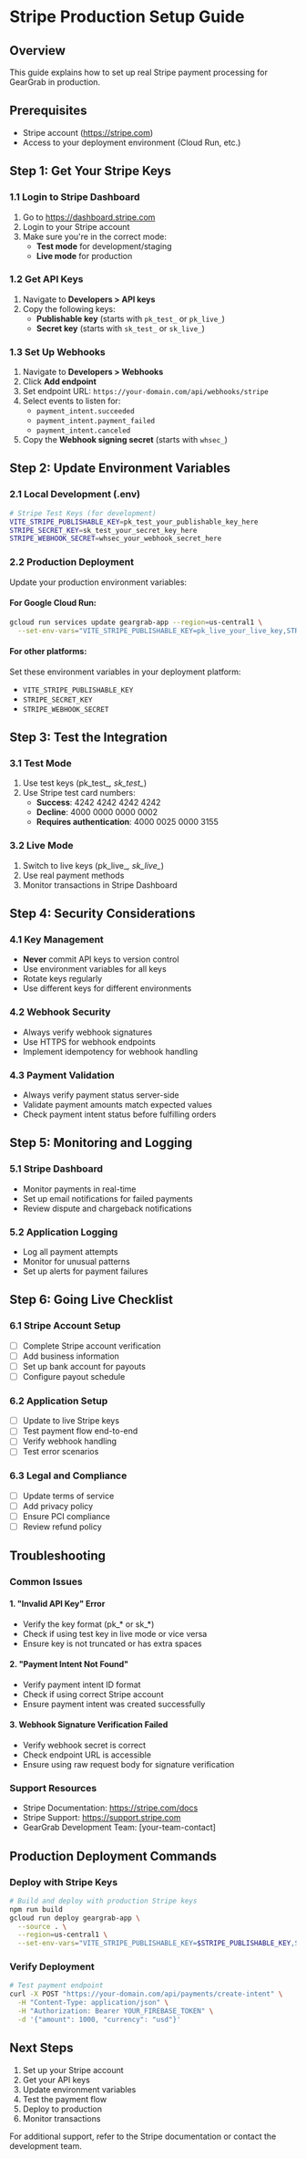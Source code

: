 # Stripe Production Setup Guide

## Overview
This guide explains how to set up real Stripe payment processing for GearGrab in production.

## Prerequisites
- Stripe account (https://stripe.com)
- Access to your deployment environment (Cloud Run, etc.)

## Step 1: Get Your Stripe Keys

### 1.1 Login to Stripe Dashboard
1. Go to https://dashboard.stripe.com
2. Login to your Stripe account
3. Make sure you're in the correct mode:
   - **Test mode** for development/staging
   - **Live mode** for production

### 1.2 Get API Keys
1. Navigate to **Developers > API keys**
2. Copy the following keys:
   - **Publishable key** (starts with `pk_test_` or `pk_live_`)
   - **Secret key** (starts with `sk_test_` or `sk_live_`)

### 1.3 Set Up Webhooks
1. Navigate to **Developers > Webhooks**
2. Click **Add endpoint**
3. Set endpoint URL: `https://your-domain.com/api/webhooks/stripe`
4. Select events to listen for:
   - `payment_intent.succeeded`
   - `payment_intent.payment_failed`
   - `payment_intent.canceled`
5. Copy the **Webhook signing secret** (starts with `whsec_`)

## Step 2: Update Environment Variables

### 2.1 Local Development (.env)
```bash
# Stripe Test Keys (for development)
VITE_STRIPE_PUBLISHABLE_KEY=pk_test_your_publishable_key_here
STRIPE_SECRET_KEY=sk_test_your_secret_key_here
STRIPE_WEBHOOK_SECRET=whsec_your_webhook_secret_here
```

### 2.2 Production Deployment
Update your production environment variables:

#### For Google Cloud Run:
```bash
gcloud run services update geargrab-app --region=us-central1 \
  --set-env-vars="VITE_STRIPE_PUBLISHABLE_KEY=pk_live_your_live_key,STRIPE_SECRET_KEY=sk_live_your_live_key,STRIPE_WEBHOOK_SECRET=whsec_your_webhook_secret"
```

#### For other platforms:
Set these environment variables in your deployment platform:
- `VITE_STRIPE_PUBLISHABLE_KEY`
- `STRIPE_SECRET_KEY`
- `STRIPE_WEBHOOK_SECRET`

## Step 3: Test the Integration

### 3.1 Test Mode
1. Use test keys (pk_test_*, sk_test_*)
2. Use Stripe test card numbers:
   - **Success**: 4242 4242 4242 4242
   - **Decline**: 4000 0000 0000 0002
   - **Requires authentication**: 4000 0025 0000 3155

### 3.2 Live Mode
1. Switch to live keys (pk_live_*, sk_live_*)
2. Use real payment methods
3. Monitor transactions in Stripe Dashboard

## Step 4: Security Considerations

### 4.1 Key Management
- **Never** commit API keys to version control
- Use environment variables for all keys
- Rotate keys regularly
- Use different keys for different environments

### 4.2 Webhook Security
- Always verify webhook signatures
- Use HTTPS for webhook endpoints
- Implement idempotency for webhook handling

### 4.3 Payment Validation
- Always verify payment status server-side
- Validate payment amounts match expected values
- Check payment intent status before fulfilling orders

## Step 5: Monitoring and Logging

### 5.1 Stripe Dashboard
- Monitor payments in real-time
- Set up email notifications for failed payments
- Review dispute and chargeback notifications

### 5.2 Application Logging
- Log all payment attempts
- Monitor for unusual patterns
- Set up alerts for payment failures

## Step 6: Going Live Checklist

### 6.1 Stripe Account Setup
- [ ] Complete Stripe account verification
- [ ] Add business information
- [ ] Set up bank account for payouts
- [ ] Configure payout schedule

### 6.2 Application Setup
- [ ] Update to live Stripe keys
- [ ] Test payment flow end-to-end
- [ ] Verify webhook handling
- [ ] Test error scenarios

### 6.3 Legal and Compliance
- [ ] Update terms of service
- [ ] Add privacy policy
- [ ] Ensure PCI compliance
- [ ] Review refund policy

## Troubleshooting

### Common Issues

#### 1. "Invalid API Key" Error
- Verify the key format (pk_* or sk_*)
- Check if using test key in live mode or vice versa
- Ensure key is not truncated or has extra spaces

#### 2. "Payment Intent Not Found"
- Verify payment intent ID format
- Check if using correct Stripe account
- Ensure payment intent was created successfully

#### 3. Webhook Signature Verification Failed
- Verify webhook secret is correct
- Check endpoint URL is accessible
- Ensure using raw request body for signature verification

### Support Resources
- Stripe Documentation: https://stripe.com/docs
- Stripe Support: https://support.stripe.com
- GearGrab Development Team: [your-team-contact]

## Production Deployment Commands

### Deploy with Stripe Keys
```bash
# Build and deploy with production Stripe keys
npm run build
gcloud run deploy geargrab-app \
  --source . \
  --region=us-central1 \
  --set-env-vars="VITE_STRIPE_PUBLISHABLE_KEY=$STRIPE_PUBLISHABLE_KEY,STRIPE_SECRET_KEY=$STRIPE_SECRET_KEY,STRIPE_WEBHOOK_SECRET=$STRIPE_WEBHOOK_SECRET"
```

### Verify Deployment
```bash
# Test payment endpoint
curl -X POST "https://your-domain.com/api/payments/create-intent" \
  -H "Content-Type: application/json" \
  -H "Authorization: Bearer YOUR_FIREBASE_TOKEN" \
  -d '{"amount": 1000, "currency": "usd"}'
```

## Next Steps
1. Set up your Stripe account
2. Get your API keys
3. Update environment variables
4. Test the payment flow
5. Deploy to production
6. Monitor transactions

For additional support, refer to the Stripe documentation or contact the development team.
